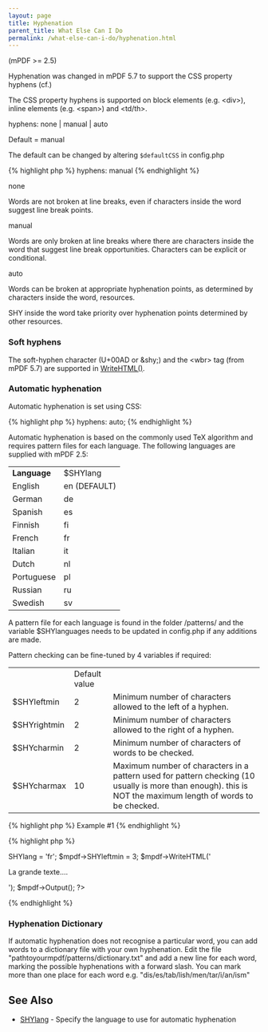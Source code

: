 ```yaml
---
layout: page
title: Hyphenation
parent_title: What Else Can I Do
permalink: /what-else-can-i-do/hyphenation.html
---
```


<div id="bpmbook" class="bpmbook" style="direction:ltr;">
<div class="topic_user_field">
<div id="U0">
<p>(mPDF &gt;= 2.5)</p>

<div class="alert alert-info" role="alert">Hyphenation was changed in mPDF 5.7 to support the CSS property hyphens (cf.)</div>
<p>The CSS property <span class="parameter">hyphens</span> is supported on block elements (e.g. &lt;div&gt;), inline elements (e.g. &lt;span&gt;) and &lt;td/th&gt;.

hyphens: none | manual | auto 

Default = manual</p>
<p>The default can be changed by altering <code><span class="parameter">$defaultCSS</code></span> in <span class="filename">config.php</span></p>

{% highlight php %}
hyphens: manual
{% endhighlight %}

<p class="manual_param_dt">none</p>
<p class="manual_param_dd">Words are not broken at line breaks, even if characters inside the word suggest line break points.</p>
<p class="manual_param_dt">manual</p>
<p class="manual_param_dd">Words are only broken at line breaks where there are characters inside the word that suggest line break opportunities. Characters can be explicit or conditional.</p>
<p class="manual_param_dt">auto</p>
<p class="manual_param_dd">Words can be broken at appropriate hyphenation points, as determined by characters inside the word, resources.

SHY inside the word take priority over hyphenation points determined by other resources.</p>
<h3>Soft hyphens</h3>
<p>The soft-hyphen character (U+00AD or &amp;shy;) and the &lt;wbr&gt; tag (from mPDF 5.7) are supported in <a href="{{ "/reference/mpdf-functions/writehtml.html" | prepend: site.baseurl }}">WriteHTML()</a>.</p>
<h3>Automatic hyphenation</h3>
<p>Automatic hyphenation is set using CSS:</p>

{% highlight php %}
hyphens: auto;
{% endhighlight %}

<p>Automatic hyphenation is based on the commonly used TeX algorithm and requires pattern files for each language. The following languages are supplied with mPDF 2.5:</p>
<table class="bpmTopic"> <tbody>
<tr>
<td><b>Language</b></td>
<td><span class="parameter">$SHYlang</span></td>
</tr>
<tr>
<td>English</td>
<td>en (<span class="smallblock">DEFAULT</span>)</td>
</tr>
<tr>
<td>German</td>
<td>de</td>
</tr>
<tr>
<td>Spanish</td>
<td>es</td>
</tr>
<tr>
<td>Finnish</td>
<td>fi</td>
</tr>
<tr>
<td>French</td>
<td>fr</td>
</tr>
<tr>
<td>Italian</td>
<td>it</td>
</tr>
<tr>
<td>Dutch</td>
<td>nl</td>
</tr>
<tr>
<td>Portuguese</td>
<td>pl</td>
</tr>
<tr>
<td>Russian</td>
<td>ru</td>
</tr>
<tr>
<td>Swedish</td>
<td>sv</td>
</tr>
</tbody> </table>
<p>A pattern file for each language is found in the folder /patterns/ and the variable <span class="parameter">$SHYlanguages</span> needs to be updated in <span class="filename">config.php</span> if any additions are made.</p>
<p>Pattern checking can be fine-tuned by 4 variables if required:</p>
<table class="bpmTopic"> <tbody>
<tr>
<td>&nbsp;</td>
<td>Default value</td>
<td>&nbsp;</td>
</tr>
<tr>
<td><span class="parameter">$SHYleftmin</span></td>
<td>2</td>
<td>Minimum number of characters allowed to the left of a hyphen.

</td>
</tr>
<tr>
<td><span class="parameter">$SHYrightmin</span></td>
<td>2</td>
<td>Minimum number of characters allowed to the right of a hyphen.</td>
</tr>
<tr>
<td><span class="parameter">$SHYcharmin</span></td>
<td>2</td>
<td>Minimum number of characters of words to be checked.

</td>
</tr>
<tr>
<td><span class="parameter">$SHYcharmax</span></td>
<td>10</td>
<td>Maximum number of characters in a pattern used for pattern checking (10 usually is more than enough). this is NOT the maximum length of words to be checked.</td>
</tr>
</tbody> </table>

{% highlight php %}
Example #1
{% endhighlight %}

{% highlight php %}
<?php

<?php

$mpdf=new mPDF();

$mpdf->SHYlang = 'fr';

$mpdf->SHYleftmin = 3;

$mpdf->WriteHTML('<p style="hyphens: auto">La grande texte....</p>');

$mpdf->Output();

?>
{% endhighlight %}

<h3>Hyphenation Dictionary</h3>
<p>If automatic hyphenation does not recognise a particular word, you can add words to a dictionary file with your own hyphenation. Edit the file "pathtoyourmpdf/patterns/dictionary.txt" and add a new line for each word, marking the possible hyphenations with a forward slash. You can mark more than one place for each word e.g. "dis/es/tab/lish/men/tar/i/an/ism"</p>
<h2>See Also</h2>
<ul>
<li class="manual_boxlist"><a href="{{ "/reference/mpdf-variables/shylang.html" | prepend: site.baseurl }}">SHYlang</a> - Specify the language to use for automatic hyphenation</li>
</ul>
</div>
</div>


